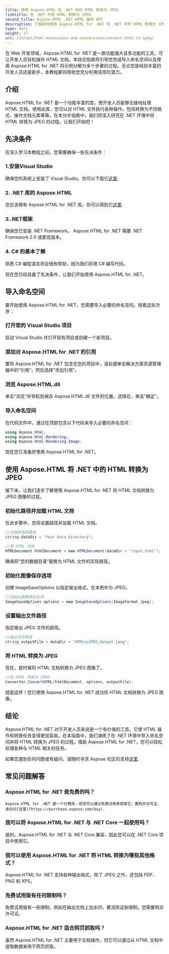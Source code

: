 ```yaml
---
title: 使用 Aspose.HTML 将 .NET 中的 HTML 转换为 JPEG
linktitle: 在 .NET 中将 HTML 转换为 JPEG
second_title: Aspose.HTML .NET HTML 操作 API
description: 了解如何使用 Aspose.HTML for .NET 将 .NET 中的 HTML 转换为 JPEG。利用 Aspose.HTML for .NET 的强大功能的分步指南。
type: docs
weight: 17
url: /zh/net/html-extensions-and-conversions/convert-html-to-jpeg/
---
```


在 Web 开发领域，Aspose.HTML for .NET 是一款功能强大且多功能的工具，可让开发人员轻松操作 HTML 文档。本综合指南将引导您完成导入命名空间以及使用 Aspose.HTML for .NET 将示例分解为多个步骤的过程。无论您是经验丰富的开发人员还是新手，本教程都将帮助您充分利用该库的潜力。

## 介绍

Aspose.HTML for .NET 是一个功能丰富的库，使开发人员能够无缝地处理 HTML 文档。使用此库，您可以对 HTML 文件执行各种操作，包括转换为不同格式、操作文档元素等等。在本分步指南中，我们将深入研究在 .NET 环境中将 HTML 转换为 JPEG 的过程。让我们开始吧！

## 先决条件

在深入学习本教程之前，您需要确保一些先决条件：

### 1.安装Visual Studio
确保您的系统上安装了 Visual Studio。你可以下载它[这里](https://visualstudio.microsoft.com/downloads/).

### 2. .NET 库的 Aspose.HTML
您应该拥有 Aspose.HTML for .NET 库。你可以得到它[这里](https://releases.aspose.com/html/net/).

### 3..NET框架
确保您已安装 .NET Framework。 Aspose.HTML for .NET 需要 .NET Framework 2.0 或更高版本。

### 4. C# 的基本了解
熟悉 C# 编程语言将会很有帮助，因为我们将用 C# 编写代码。

现在您已经具备了先决条件，让我们开始使用 Aspose.HTML for .NET。

## 导入命名空间

要开始使用 Aspose.HTML for .NET，您需要导入必要的命名空间。按着这些次序：

### 打开您的 Visual Studio 项目

启动 Visual Studio 并打开现有项目或创建一个新项目。

### 添加对 Aspose.HTML for .NET 的引用

要将 Aspose.HTML for .NET 包含在您的项目中，请右键单击解决方案资源管理器中的“引用”，然后选择“添加引用”。

### 浏览 Aspose.HTML.dll

单击“浏览”并导航到保存 Aspose.HTML.dll 文件的位置。选择后，单击“确定”。

### 导入命名空间

在代码文件中，通过在顶部包含以下代码来导入必要的命名空间：

```csharp
using Aspose.Html;
using Aspose.Html.Rendering;
using Aspose.Html.Rendering.Image;
```

现在您已准备好使用 Aspose.HTML for .NET。

## 使用 Aspose.HTML 将 .NET 中的 HTML 转换为 JPEG

接下来，让我们逐步了解使用 Aspose.HTML for .NET 将 HTML 文档转换为 JPEG 图像的过程。

### 初始化路径并加载 HTML 文档

在此步骤中，您将设置路径并加载 HTML 文档。

```csharp
//文档目录的路径
string dataDir = "Your Data Directory";

//源 HTML 文档
HTMLDocument htmlDocument = new HTMLDocument(dataDir + "input.html");
```

确保将“您的数据目录”替换为 HTML 文件的实际路径。

### 初始化图像保存选项

创建 ImageSaveOptions 以指定输出格式，在本例中为 JPEG。

```csharp
//初始化图像保存选项
ImageSaveOptions options = new ImageSaveOptions(ImageFormat.Jpeg);
```

### 设置输出文件路径

指定输出 JPEG 文件的路径。

```csharp
//输出文件路径
string outputFile = dataDir + "HTMLtoJPEG_Output.jpeg";
```

### 将 HTML 转换为 JPEG

现在，是时候将 HTML 文档转换为 JPEG 图像了。

```csharp
//将 HTML 转换为 JPEG
Converter.ConvertHTML(htmlDocument, options, outputFile);
```

就是这样！您已使用 Aspose.HTML for .NET 成功将 HTML 文档转换为 JPEG 图像。

## 结论

Aspose.HTML for .NET 对于开发人员来说是一个有价值的工具，它使 HTML 操作和转换任务变得更加容易。在本指南中，我们演练了在 .NET 环境中导入命名空间并将 HTML 转换为 JPEG 的过程。借助 Aspose.HTML for .NET，您可以轻松处理各种与 HTML 相关的任务。

如果您遇到任何问题或有疑问，请随时寻求 Aspose 社区的支持[这里](https://forum.aspose.com/).

## 常见问题解答

### Aspose.HTML for .NET 是免费的吗？
    Aspose.HTML for .NET 是一个付费库，但您可以通过免费试用来探索它。要购买许可证，请访问[这里](https://purchase.aspose.com/buy).

### 我可以将 Aspose.HTML for .NET 与 .NET Core 一起使用吗？
   是的，Aspose.HTML for .NET 与 .NET Core 兼容，因此您可以在 .NET Core 项目中使用它。

### 我可以使用 Aspose.HTML for .NET 将 HTML 转换为哪些其他格式？
   Aspose.HTML for .NET 支持各种输出格式，除了 JPEG 之外，还包括 PDF、PNG 和 XPS。

### 免费试用版有任何限制吗？
   免费试用版有一些限制，例如在输出文档上加水印。要消除这些限制，您需要购买许可证。

### Aspose.HTML for .NET 适合网页抓取吗？
   虽然 Aspose.HTML for .NET 主要用于文档操作，但它可以通过从 HTML 文档中提取数据来用于网页抓取。